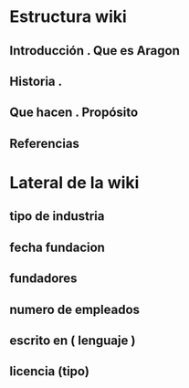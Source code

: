# Estructura wiki

## Introducción . Que es Aragon

## Historia .

## Que hacen . Propósito

## Referencias

# Lateral de la wiki
## tipo de industria
## fecha fundacion
## fundadores
## numero de empleados

## escrito en ( lenguaje )
## licencia (tipo)
